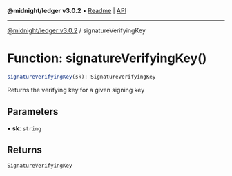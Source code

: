 **@midnight/ledger v3.0.2** • [Readme](../README.md) \| [API](../globals.md)

***

[@midnight/ledger v3.0.2](../README.md) / signatureVerifyingKey

# Function: signatureVerifyingKey()

```ts
signatureVerifyingKey(sk): SignatureVerifyingKey
```

Returns the verifying key for a given signing key

## Parameters

• **sk**: `string`

## Returns

[`SignatureVerifyingKey`](../type-aliases/SignatureVerifyingKey.md)
